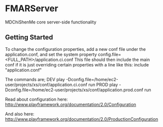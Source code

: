 FMARServer
==========

MDChiShenMe core server-side functionality

Getting Started
---------------
To change the configuration properties, add a new conf file under the application.conf, and set the system property
    config.file=<FULL_PATH>/application.ci.conf
This file should then include the main conf if it is just overriding certain properties with a line like this:
     include "application.conf"

The commands are;
    DEV         play -Dconfig.file=/home/ec2-user/projects/xs/conf/application.ci.conf run
    PROD        play -Dconfig.file=/home/ec2-user/projects/xs/conf/application.prod.conf run

Read about configuration here:
    http://www.playframework.org/documentation/2.0/Configuration

And also here:
    http://www.playframework.org/documentation/2.0/ProductionConfiguration



